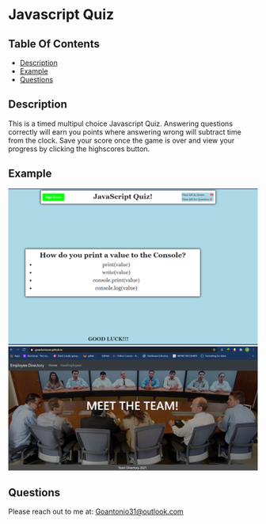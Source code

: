 
  
  # Javascript Quiz 

  ## Table Of Contents
  - [Description](#description)
  - [Example](#example)
  - [Questions](#questions)

  ## Description 
  This is  a timed multipul choice Javascript Quiz. Answering questions correctly will earn you points where answering wrong will subtract time from the clock.
Save your score once the game is over and view your progress by clicking the highscores button. 
  

  ## Example
  
   [![screenshot](https://github.com/goantonioUW/javascript-quiz/blob/main/images/Screenshot.png)](./images/quiz.gif)
   [![screenshot](https://github.com/goantonioUW/employee-directory/blob/main/images/Screenshot.png)](./images/demoGif.gif)

  ## Questions
  Please reach out to me at:
  Goantonio31@outlook.com


  
